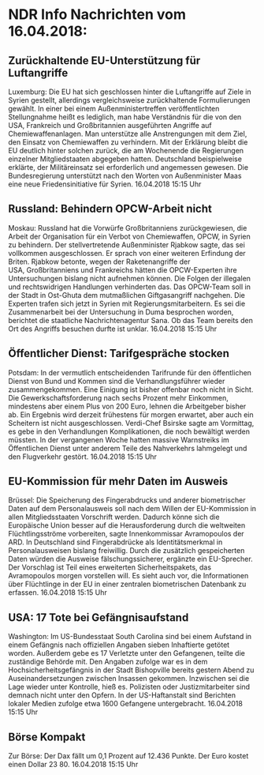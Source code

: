 # NDR Info Nachrichten vom 16.04.2018:


## Zurückhaltende EU-Unterstützung für Luftangriffe
Luxemburg: Die EU hat sich geschlossen hinter die Luftangriffe auf Ziele in Syrien gestellt, allerdings vergleichsweise zurückhaltende Formulierungen gewählt. In einer bei einem Außenministertreffen veröffentlichten Stellungnahme heißt es lediglich, man habe Verständnis für die von den USA, Frankreich und Großbritannien ausgeführten Angriffe auf Chemiewaffenanlagen. Man unterstütze alle Anstrengungen mit dem Ziel, den Einsatz von Chemiewaffen zu verhindern. Mit der Erklärung bleibt die EU deutlich hinter solchen zurück, die am Wochenende die Regierungen einzelner Mitgliedstaaten abgegeben hatten. Deutschland beispielweise erklärte, der Militäreinsatz sei erforderlich und angemessen gewesen. Die Bundesregierung unterstützt nach den Worten von Außenminister Maas eine neue Friedensinitiative für Syrien. 16.04.2018 15:15 Uhr 

## Russland: Behindern OPCW-Arbeit nicht
Moskau: Russland hat die Vorwürfe Großbritanniens zurückgewiesen, die Arbeit der Organisation für ein Verbot von Chemiewaffen, OPCW, in Syrien zu behindern. Der stellvertretende Außenminister Rjabkow sagte, das sei vollkommen ausgeschlossen. Er sprach von einer weiteren Erfindung der Briten. Rjabkow betonte, wegen der Raketenangriffe der USA, Großbritanniens und Frankreichs hätten die OPCW-Experten ihre Untersuchungen bislang nicht aufnehmen können. Die Folgen der illegalen und rechtswidrigen Handlungen verhinderten das. Das OPCW-Team soll in der Stadt in Ost-Ghuta dem mutmaßlichen Giftgasangriff nachgehen. Die Experten trafen sich jetzt in Syrien mit Regierungsmitarbeitern. Es sei die Zusammenarbeit bei der Untersuchung in Duma besprochen worden, berichtet die staatliche Nachrichtenagentur Sana. Ob das Team bereits den Ort des Angriffs besuchen durfte ist unklar. 16.04.2018 15:15 Uhr 

## Öffentlicher Dienst: Tarifgespräche stocken
Potsdam: In der vermutlich entscheidenden Tarifrunde für den öffentlichen Dienst von Bund und Kommen sind die Verhandlungsführer wieder zusammengekommen. Eine Einigung ist bisher offenbar noch nicht in Sicht. Die Gewerkschaftsforderung nach sechs Prozent mehr Einkommen, mindestens aber einem Plus von 200 Euro, lehnen die Arbeitgeber bisher ab. Ein Ergebnis wird derzeit frühestens für morgen erwartet, aber auch ein Scheitern ist nicht ausgeschlossen. Verdi-Chef Bsirske sagte am Vormittag, es gebe in den Verhandlungen Komplikationen, die noch bewältigt werden müssten. In der vergangenen Woche hatten massive Warnstreiks im Öffentlichen Dienst unter anderem Teile des Nahverkehrs lahmgelegt und den Flugverkehr gestört. 16.04.2018 15:15 Uhr 

## EU-Kommission für mehr Daten im Ausweis
Brüssel: 	Die Speicherung des Fingerabdrucks und anderer biometrischer Daten auf dem Personalausweis soll nach dem Willen der EU-Kommission in allen Mitgliedsstaaten Vorschrift werden. Dadurch könne sich die Europäische Union besser auf die Herausforderung durch die weltweiten Flüchtlingsströme vorbereiten, sagte Innenkommissar Avramopoulos der ARD. In Deutschland sind Fingerabdrücke als Identitätsmerkmal in Personalausweisen bislang freiwillig. Durch die zusätzlich gespeicherten Daten würden die Ausweise fälschungssicherer, ergänzte ein EU-Sprecher. Der Vorschlag ist Teil eines erweiterten Sicherheitspakets, das Avramopoulos morgen vorstellen will. Es sieht auch vor, die Informationen über Flüchtlinge in der EU in einer zentralen biometrischen Datenbank zu erfassen. 16.04.2018 15:15 Uhr 

## USA: 17 Tote bei Gefängnisaufstand
Washington: Im US-Bundesstaat South Carolina sind bei einem Aufstand in einem Gefängnis nach offiziellen Angaben sieben Inhaftierte getötet worden. Außerdem gebe es 17 Verletzte unter den Gefangenen, teilte die zuständige Behörde mit. Den Angaben zufolge war es in dem Hochsicherheitsgefängnis in der Stadt Bishopville bereits gestern Abend zu Auseinandersetzungen zwischen Insassen gekommen. Inzwischen sei die Lage wieder unter Kontrolle, hieß es. Polizisten oder Justizmitarbeiter sind demnach nicht unter den Opfern. In der US-Haftanstalt sind Berichten lokaler Medien zufolge etwa 1600 Gefangene untergebracht. 16.04.2018 15:15 Uhr 

## Börse Kompakt
Zur Börse: Der Dax fällt um 0,1 Prozent auf 12.436 Punkte. Der Euro kostet einen Dollar 23 80. 16.04.2018 15:15 Uhr 
